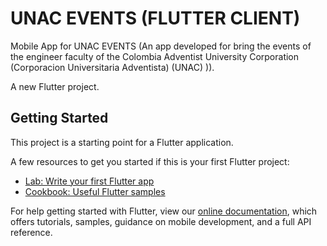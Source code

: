 # UNAC EVENTS (FLUTTER CLIENT)

<!-- # taller_vehicular -->

Mobile App for UNAC EVENTS (An app developed for bring the events of the engineer faculty of the Colombia Adventist University Corporation (Corporacion Universitaria Adventista) (UNAC)
)).

<!-- Mobile App for Taller Vehicular. -->

A new Flutter project.

## Getting Started

This project is a starting point for a Flutter application.

A few resources to get you started if this is your first Flutter project:

- [Lab: Write your first Flutter app](https://flutter.dev/docs/get-started/codelab)
- [Cookbook: Useful Flutter samples](https://flutter.dev/docs/cookbook)

For help getting started with Flutter, view our
[online documentation](https://flutter.dev/docs), which offers tutorials,
samples, guidance on mobile development, and a full API reference.
